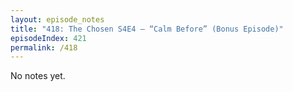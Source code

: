 ```yaml
---
layout: episode_notes
title: "418: The Chosen S4E4 — “Calm Before” (Bonus Episode)"
episodeIndex: 421
permalink: /418
---
```

No notes yet.
